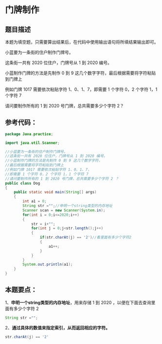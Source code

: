 # 门牌制作

## 题目描述

本题为填空题，只需要算出结果后，在代码中使用输出语句将所填结果输出即可。

小蓝要为一条街的住户制作门牌号。

这条街一共有 2020 位住户，门牌号从 1 到 2020 编号。

小蓝制作门牌的方法是先制作 0 到 9 这几个数字字符，最后根据需要将字符粘贴到门牌上

例如门牌 1017 需要依次粘贴字符 1、0、1、7，即需要 1 个字符 0，2 个字符 1，1 个字符 7

请问要制作所有的 1 到 2020 号门牌，总共需要多少个字符 2？


## 参考代码：

```java
package Java.practice;

import java.util.Scanner;

//小蓝要为一条街的住户制作门牌号。
//这条街一共有 2020 位住户，门牌号从 1 到 2020 编号。
//小蓝制作门牌的方法是先制作 0 到 9 这几个数字字符，
//最后根据需要将字符粘贴到门牌上
//例如门牌 1017 需要依次粘贴字符 1、0、1、7，
//即需要 1 个字符 0，2 个字符 1，1 个字符 7
//请问要制作所有的 1 到 2020 号门牌，总共需要多少个字符 2 ？
public class Dog
{
    public static void main(String[] args)
    {
        int a1 = 0;
        String str ="";//申明一个string类型的内存地址
        Scanner scan = new Scanner(System.in);
        for(int i = 0;i<=2020;i++)
        {
            str = i+"";
            for(int j = 0;j<str.length();j++)
            {
                if(str.charAt(j) == '2')//看里面有多少个字符2
                {
                    a1++;
                }
            }
        }
        System.out.println(a1);
    }
}
```

## 本题要点：

1、**申明一个string类型的内存地址**，用来存储 1 到 2020 ，以便在下面去查询里面有多少个字符 2

```java
String str ="";
```

2、**通过具体的数值来指定索引，从而返回相应的字符。**

```java
str.charAt(j) == '2'
```

